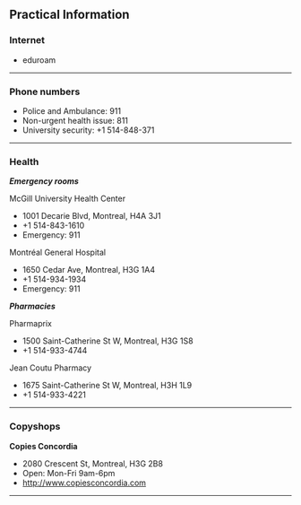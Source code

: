 ## Practical Information

### Internet

* eduroam

***

### Phone numbers

* Police and Ambulance: 911
* Non-urgent health issue: 811
* University security: +1 514-848-371

***

### Health

***Emergency rooms***

McGill University Health Center
* 1001 Decarie Blvd, Montreal, H4A 3J1
* +1 514-843-1610
* Emergency: 911

Montréal General Hospital
* 1650 Cedar Ave, Montreal, H3G 1A4
* +1 514-934-1934
* Emergency: 911

***Pharmacies***

Pharmaprix
* 1500 Saint-Catherine St W, Montreal, H3G 1S8
* +1 514-933-4744

Jean Coutu Pharmacy
* 1675 Saint-Catherine St W, Montreal, H3H 1L9
* +1 514-933-4221

***

### Copyshops

**Copies Concordia**
* 2080 Crescent St, Montreal, H3G 2B8
* Open: Mon-Fri 9am-6pm
* http://www.copiesconcordia.com

***

